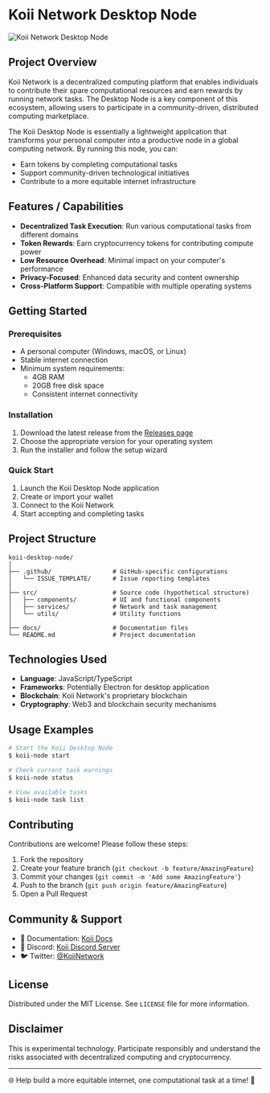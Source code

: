 # Koii Network Desktop Node

![Koii Network Desktop Node](https://docs.koii.network/assets/images/Run%20a%20Task%20Node-ac181548683cbd87b2c8654efd0fcc2d.svg)

## Project Overview

Koii Network is a decentralized computing platform that enables individuals to contribute their spare computational resources and earn rewards by running network tasks. The Desktop Node is a key component of this ecosystem, allowing users to participate in a community-driven, distributed computing marketplace.

The Koii Desktop Node is essentially a lightweight application that transforms your personal computer into a productive node in a global computing network. By running this node, you can:
- Earn tokens by completing computational tasks
- Support community-driven technological initiatives
- Contribute to a more equitable internet infrastructure

## Features / Capabilities

- **Decentralized Task Execution**: Run various computational tasks from different domains
- **Token Rewards**: Earn cryptocurrency tokens for contributing compute power
- **Low Resource Overhead**: Minimal impact on your computer's performance
- **Privacy-Focused**: Enhanced data security and content ownership
- **Cross-Platform Support**: Compatible with multiple operating systems

## Getting Started

### Prerequisites
- A personal computer (Windows, macOS, or Linux)
- Stable internet connection
- Minimum system requirements:
  * 4GB RAM
  * 20GB free disk space
  * Consistent internet connectivity

### Installation

1. Download the latest release from the [Releases page](https://github.com/koii-network/desktop-node/releases)
2. Choose the appropriate version for your operating system
3. Run the installer and follow the setup wizard

### Quick Start
1. Launch the Koii Desktop Node application
2. Create or import your wallet
3. Connect to the Koii Network
4. Start accepting and completing tasks

## Project Structure

```
koii-desktop-node/
│
├── .github/                 # GitHub-specific configurations
│   └── ISSUE_TEMPLATE/      # Issue reporting templates
│
├── src/                     # Source code (hypothetical structure)
│   ├── components/          # UI and functional components
│   ├── services/            # Network and task management
│   └── utils/               # Utility functions
│
├── docs/                    # Documentation files
└── README.md                # Project documentation
```

## Technologies Used

- **Language**: JavaScript/TypeScript
- **Frameworks**: Potentially Electron for desktop application
- **Blockchain**: Koii Network's proprietary blockchain
- **Cryptography**: Web3 and blockchain security mechanisms

## Usage Examples

```bash
# Start the Koii Desktop Node
$ koii-node start

# Check current task earnings
$ koii-node status

# View available tasks
$ koii-node task list
```

## Contributing

Contributions are welcome! Please follow these steps:
1. Fork the repository
2. Create your feature branch (`git checkout -b feature/AmazingFeature`)
3. Commit your changes (`git commit -m 'Add some AmazingFeature'`)
4. Push to the branch (`git push origin feature/AmazingFeature`)
5. Open a Pull Request

## Community & Support

- 📖 Documentation: [Koii Docs](https://docs.koii.network)
- 💬 Discord: [Koii Discord Server](https://discord.gg/koii)
- 🐦 Twitter: [@KoiiNetwork](https://twitter.com/KoiiNetwork)

## License

Distributed under the MIT License. See `LICENSE` file for more information.

## Disclaimer

This is experimental technology. Participate responsibly and understand the risks associated with decentralized computing and cryptocurrency.

---

🌐 Help build a more equitable internet, one computational task at a time! 🚀